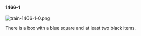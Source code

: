 #### 1466-1
![train-1466-1-0.png](https://github.com/lil-lab/nlvr/raw/master/nlvr/train/images/68/train-1466-1-0.png "train-1466-1-0.png")

There is a box with a blue square and at least two black items.